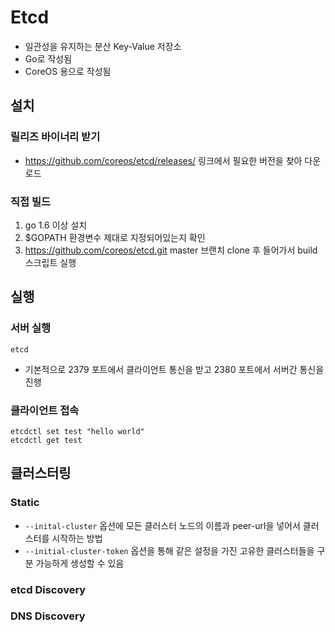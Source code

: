 # Etcd

- 일관성을 유지하는 분산 Key-Value 저장소
- Go로 작성됨
- CoreOS 용으로 작성됨

## 설치

### 릴리즈 바이너리 받기

- https://github.com/coreos/etcd/releases/ 링크에서 필요한 버전을 찾아 다운로드

### 직접 빌드

1. go 1.6 이상 설치
2. $GOPATH 환경변수 제대로 지정되어있는지 확인
3. https://github.com/coreos/etcd.git master 브랜치 clone 후 들어가서 build 스크립트 실행

## 실행

### 서버 실행

``` shell
etcd
```

- 기본적으로 2379 포트에서 클라이언트 통신을 받고 2380 포트에서 서버간 통신을 진행

### 클라이언트 접속

``` shell
etcdctl set test "hello world"
etcdctl get test
```

## 클러스터링

### Static

- `--inital-cluster` 옵션에 모든 클러스터 노드의 이름과 peer-url을 넣어서 클러스터를 시작하는 방법
- `--initial-cluster-token` 옵션을 통해 같은 설정을 가진 고유한 클러스터들을 구분 가능하게 생성할 수 있음

### etcd Discovery

### DNS Discovery